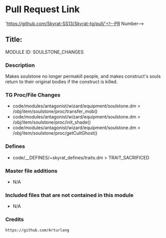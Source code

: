 # Pull Request Link

'https://github.com/Skyrat-SS13/Skyrat-tg/pull/'<!--PR Number-->

## Title: <!--Title of your addition-->

MODULE ID: SOULSTONE_CHANGES<!-- uppercase, underscore_connected name of your module, that you use to mark files-->

### Description

Makes soulstone no longer permakill people, and makes construct's souls return to their original bodies if the construct is killed.
<!-- Here, try to describe what your PR does, what features it provides and any other directly useful information -->

### TG Proc/File Changes

- code/modules/antagonist/wizard/equipment/soulstone.dm > /obj/item/soulstone/proc/transfer_mob()
- code/modules/antagonist/wizard/equipment/soulstone.dm > /obj/item/soulstone/proc/init_shade()
- code/modules/antagonist/wizard/equipment/soulstone.dm > /obj/item/soulstone/proc/getCultGhost()

<!-- If you had to edit, or append to any core procs in the process of making this PR, list them here. APPEND: Also, please include any files that you've changed. .DM files that is. -->

### Defines

- code/__DEFINES/~skyrat_defines/traits.dm > TRAIT_SACRIFICED
<!-- If you needed to add any defines, mention the files you added those defines in -->

### Master file additions

- N/A
<!-- Any master file changes you've made to existing master files or if you've added a new master file. Please mark either as #NEW or #CHANGE -->

### Included files that are not contained in this module

- N/A
<!-- Likewise, be it a non-modular file or a modular one that's not contained within the folder belonging to this specific module, it should be mentioned here -->

### Credits

`https://github.com/Arturlang`
<!-- Here go the credits to you, dear coder, and in case of collaborative work or ports, credits to the original source of the code -->
